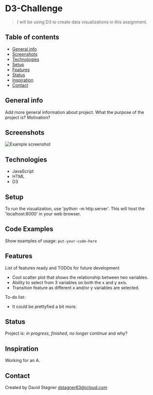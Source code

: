 # D3-Challenge
> I will be using D3 to create data visualizations in this assignment.

## Table of contents
* [General info](#general-info)
* [Screenshots](#screenshots)
* [Technologies](#technologies)
* [Setup](#setup)
* [Features](#features)
* [Status](#status)
* [Inspiration](#inspiration)
* [Contact](#contact)

## General info
Add more general information about project. What the purpose of the project is? Motivation?

## Screenshots
![Example screenshot](./img/screenshot.png)

## Technologies
* JavaScript 
* HTML
* D3 

## Setup
To run the visualization, use 'python -m http.server'. This will host the 'localhost:8000' in your web browser.

## Code Examples
Show examples of usage:
`put-your-code-here`

## Features
List of features ready and TODOs for future development
* Cool scatter plot that shows the relationship between two variables.
* Ability to select from 3 variables on both the x and y axis.
* Transition feature as different x and/or y variables are selected.

To-do list:
* It could be prettyfied a bit more.

## Status
Project is: _in progress_, _finished_, _no longer continue_ and why?

## Inspiration
Working for an A.

## Contact
Created by David Stagner dstagner63@icloud.com
